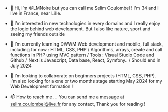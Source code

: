 - 👋 Hi, I’m @LMNoire but you can call me Selim Coulombel !
      I'm 34 and I live in France, near Lille.
  
- 👀 I’m interested in new technologies in every domains and I really enjoy the logic behind web development. But I also like nature, sport and seeing my friends outside 

- 🌱 I’m currently learning DWWM Web development and mobile, full stack, including for now : HTML, CSS, PHP / Algorithms, arrays, create and call functions in PHP using MVC pattern / Tools : Visual Studio Code and Github / Next is Javascript, Data base, React, Symfony.. / Should end in July 2024
  
- 💞️ I’m looking to collaborate on beginners projects (HTML, CSS, PHP). I'm also looking for a one or two months stage starting May 2024 for my Web Development formation ! 

- 📫 How to reach me ... You can send me a message at selim.coulombel@live.fr for any contact,
      Thank you for reading !
  
<!---
LMNoire/LMNoire is a ✨ special ✨ repository because its `README.md` (this file) appears on your GitHub profile.
You can click the Preview link to take a look at your changes.
--->
